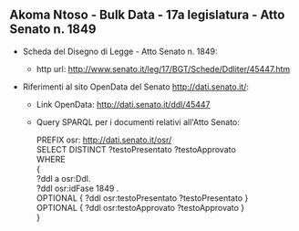 ## Akoma Ntoso - Bulk Data - 17a legislatura - Atto Senato n. 1849 ##

* Scheda del Disegno di Legge - Atto Senato n. 1849:
	* http url: http://www.senato.it/leg/17/BGT/Schede/Ddliter/45447.htm

* Riferimenti al sito OpenData del Senato http://dati.senato.it/:
	* Link OpenData: http://dati.senato.it/ddl/45447
	* Query SPARQL per i documenti relativi all'Atto Senato:

        PREFIX osr: <http://dati.senato.it/osr/>  
		SELECT DISTINCT ?testoPresentato ?testoApprovato  
		WHERE  
		{  
		    ?ddl a osr:Ddl.  
		    ?ddl osr:idFase 1849 .  
		    OPTIONAL { ?ddl osr:testoPresentato ?testoPresentato }  
		    OPTIONAL { ?ddl osr:testoApprovato ?testoApprovato }  
		}
		